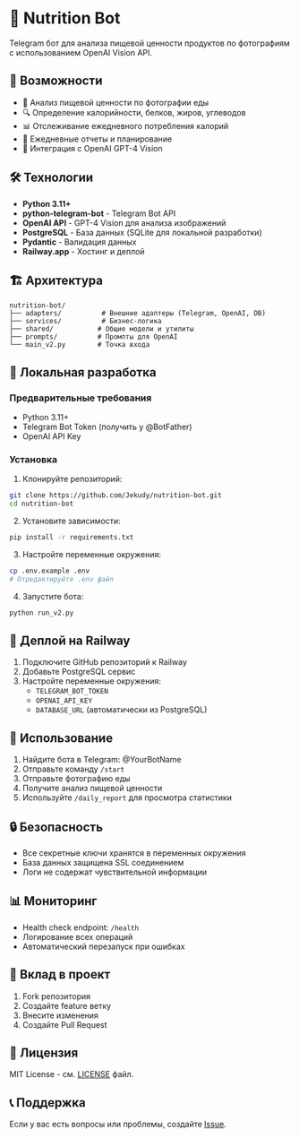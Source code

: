 # 🍎 Nutrition Bot

Telegram бот для анализа пищевой ценности продуктов по фотографиям с использованием OpenAI Vision API.

## 🚀 Возможности

- 📸 Анализ пищевой ценности по фотографии еды
- 🔍 Определение калорийности, белков, жиров, углеводов
- 📊 Отслеживание ежедневного потребления калорий
- 📅 Ежедневные отчеты и планирование
- 🤖 Интеграция с OpenAI GPT-4 Vision

## 🛠 Технологии

- **Python 3.11+**
- **python-telegram-bot** - Telegram Bot API
- **OpenAI API** - GPT-4 Vision для анализа изображений
- **PostgreSQL** - База данных (SQLite для локальной разработки)
- **Pydantic** - Валидация данных
- **Railway.app** - Хостинг и деплой

## 🏗 Архитектура

```
nutrition-bot/
├── adapters/          # Внешние адаптеры (Telegram, OpenAI, DB)
├── services/          # Бизнес-логика
├── shared/           # Общие модели и утилиты
├── prompts/          # Промпты для OpenAI
└── main_v2.py        # Точка входа
```

## 🔧 Локальная разработка

### Предварительные требования

- Python 3.11+
- Telegram Bot Token (получить у @BotFather)
- OpenAI API Key

### Установка

1. Клонируйте репозиторий:
```bash
git clone https://github.com/Jekudy/nutrition-bot.git
cd nutrition-bot
```

2. Установите зависимости:
```bash
pip install -r requirements.txt
```

3. Настройте переменные окружения:
```bash
cp .env.example .env
# Отредактируйте .env файл
```

4. Запустите бота:
```bash
python run_v2.py
```

## 🚀 Деплой на Railway

1. Подключите GitHub репозиторий к Railway
2. Добавьте PostgreSQL сервис
3. Настройте переменные окружения:
   - `TELEGRAM_BOT_TOKEN`
   - `OPENAI_API_KEY`
   - `DATABASE_URL` (автоматически из PostgreSQL)

## 📝 Использование

1. Найдите бота в Telegram: @YourBotName
2. Отправьте команду `/start`
3. Отправьте фотографию еды
4. Получите анализ пищевой ценности
5. Используйте `/daily_report` для просмотра статистики

## 🔒 Безопасность

- Все секретные ключи хранятся в переменных окружения
- База данных защищена SSL соединением
- Логи не содержат чувствительной информации

## 📊 Мониторинг

- Health check endpoint: `/health`
- Логирование всех операций
- Автоматический перезапуск при ошибках

## 🤝 Вклад в проект

1. Fork репозитория
2. Создайте feature ветку
3. Внесите изменения
4. Создайте Pull Request

## 📄 Лицензия

MIT License - см. [LICENSE](LICENSE) файл.

## 📞 Поддержка

Если у вас есть вопросы или проблемы, создайте [Issue](https://github.com/Jekudy/nutrition-bot/issues).